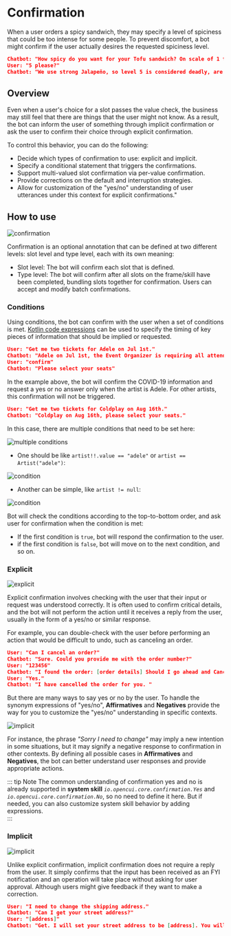 # Confirmation
When a user orders a spicy sandwich, they may specify a level of spiciness that could be too intense for some people. To prevent discomfort, a bot might confirm if the user actually desires the requested spiciness level.

```json
Chatbot: "How spicy do you want for your Tofu sandwich? On scale of 1 to 5?"
User: "5 please?"
Chatbot: "We use strong Jalapeño, so level 5 is considered deadly, are you sure you want level 5?"
```

## Overview
Even when a user's choice for a slot passes the value check, the business may still feel that there are things that the user might not know. As a result, the bot can inform the user of something through implicit confirmation or ask the user to confirm their choice through explicit confirmation.

To control this behavior, you can do the following:
- Decide which types of confirmation to use: explicit and implicit.
- Specify a conditional statement that triggers the confirmations.
- Support multi-valued slot confirmation via per-value confirmation.
- Provide corrections on the default and interruption strategies.
- Allow for customization of the "yes/no" understanding of user utterances under this context for explicit confirmations."

## How to use
![confirmation](/images/annotation/confirmation/confirmation.png)

Confirmation is an optional annotation that can be defined at two different levels: slot level and type level, each with its own meaning:

- Slot level: The bot will confirm each slot that is defined.
- Type level: The bot will confirm after all slots on the frame/skill have been completed, bundling slots together for confirmation. Users can accept and modify batch confirmations.

### Conditions
Using conditions, the bot can confirm with the user when a set of conditions is met. [Kotlin code expressions](kotlinexpression.md) can be used to specify the timing of key pieces of information that should be implied or requested.

```json
User: "Get me two tickets for Adele on Jul 1st."
Chatbot: "Adele on Jul 1st, the Event Organizer is requiring all attendees to have been fully vaccinated (14 days past final vaccination show) AND to have received a negative COVID-19 test within 48 hours of the event. Please confirm you want to continue?"
User: "confirm"
Chatbot: "Please select your seats"
```

In the example above, the bot will confirm the COVID-19 information and request a yes or no answer only when the artist is Adele. For other artists, this confirmation will not be triggered.

```json
User: "Get me two tickets for Coldplay on Aug 16th."
Chatbot: "Coldplay on Aug 16th, please select your seats."
```

In this case, there are multiple conditions that need to be set here:

![multiple conditions](/images/annotation/confirmation/confirmation_table.png)
 
- One should be like `artist!!.value == "adele"` or `artist == Artist("adele")`:

![condition](/images/annotation/confirmation/condition_1.png)

- Another can be simple, like `artist != null`:

![condition](/images/annotation/confirmation/condition_2.png)

Bot will check the conditions according to the top-to-bottom order, and ask user for confirmation when the condition is met:  
- If the first condition is `true`, bot will respond the confirmation to the user.
- if the first condition is `false`, bot will move on to the next condition, and so on.


### Explicit
![explicit](/images/annotation/confirmation/confirmation_condition_explicit.png)

Explicit confirmation involves checking with the user that their input or request was understood correctly. It is often used to confirm critical details, and the bot will not perform the action until it receives a reply from the user, usually in the form of a yes/no or similar response.

For example, you can double-check with the user before performing an action that would be difficult to undo, such as canceling an order.

```json
User: "Can I cancel an order?"
Chatbot: "Sure. Could you provide me with the order number?"
User: "123456"
Chatbot: "I found the order: [order details] Should I go ahead and Cancel the order?"
User: "Yes."
Chatbot: "I have cancelled the order for you. "
```

But there are many ways to say yes or no by the user. To handle the synonym expressions of "yes/no", **Affirmatives** and **Negatives** provide the way for you to customize the "yes/no" understanding in specific contexts. 

![implicit](/images/annotation/confirmation/confirmation_expression.png)

For instance, the phrase *"Sorry I need to change"* may imply a new intention in some situations, but it may signify a negative response to confirmation in other contexts. By defining all possible cases in **Affirmatives** and **Negatives**, the bot can better understand user responses and provide appropriate actions.

::: tip Note
The common understanding of confirmation yes and no is already supported in **system skill** *`io.opencui.core.confirmation.Yes`* and *`io.opencui.core.confirmation.No`*, so no need to define it here. But if needed, you can also customize system skill behavior by adding expressions.  
:::

### Implicit
![implicit](/images/annotation/confirmation/confirmation_condition_implicit.png)

Unlike explicit confirmation, implicit confirmation does not require a reply from the user. It simply confirms that the input has been received as an FYI notification and an operation will take place without asking for user approval. Although users might give feedback if they want to make a correction.

```json
User: "I need to change the shipping address."
Chatbot: "Can I get your street address?"
User: "[address]"
Chatbot: "Get. I will set your street address to be [address]. You will receive an email confirmation of this change in a few minutes. What else can I help you with?"
```

